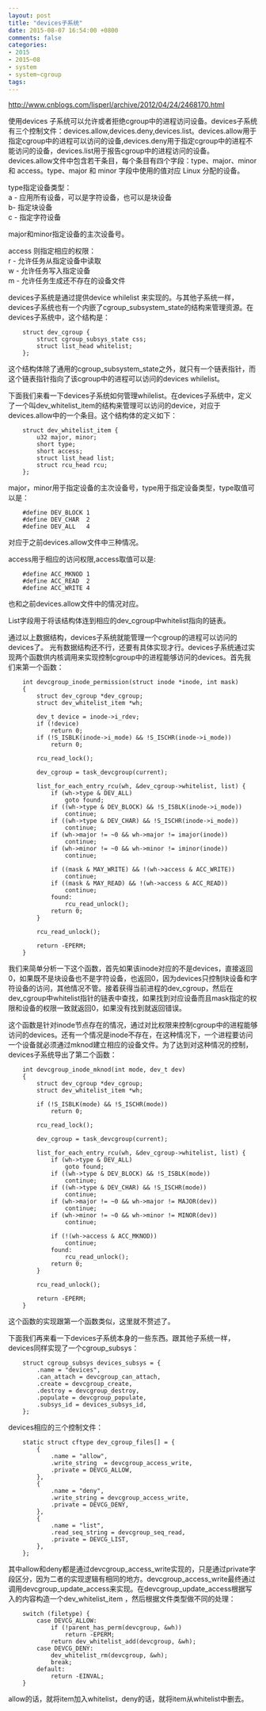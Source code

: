 ```yaml
---
layout: post
title: "devices子系统"
date: 2015-08-07 16:54:00 +0800
comments: false
categories:
- 2015
- 2015~08
- system
- system~cgroup
tags:
---
```

http://www.cnblogs.com/lisperl/archive/2012/04/24/2468170.html

使用devices 子系统可以允许或者拒绝cgroup中的进程访问设备。devices子系统有三个控制文件：devices.allow,devices.deny,devices.list。devices.allow用于指定cgroup中的进程可以访问的设备,devices.deny用于指定cgroup中的进程不能访问的设备，devices.list用于报告cgroup中的进程访问的设备。devices.allow文件中包含若干条目，每个条目有四个字段：type、major、minor 和 access。type、major 和 minor 字段中使用的值对应 Linux 分配的设备。

type指定设备类型：  
a - 应用所有设备，可以是字符设备，也可以是块设备  
b- 指定块设备  
c - 指定字符设备  

major和minor指定设备的主次设备号。

access 则指定相应的权限：  
r - 允许任务从指定设备中读取  
w - 允许任务写入指定设备  
m - 允许任务生成还不存在的设备文件  

devices子系统是通过提供device whilelist 来实现的。与其他子系统一样，devices子系统也有一个内嵌了cgroup_subsystem_state的结构来管理资源。在devices子系统中，这个结构是：
```
	struct dev_cgroup {
		struct cgroup_subsys_state css;
		struct list_head whitelist;
	};
```

这个结构体除了通用的cgroup_subsystem_state之外，就只有一个链表指针，而这个链表指针指向了该cgroup中的进程可以访问的devices whilelist。

下面我们来看一下devices子系统如何管理whilelist。在devices子系统中，定义了一个叫dev_whitelist_item的结构来管理可以访问的device，对应于devices.allow中的一个条目。这个结构体的定义如下：
```
	struct dev_whitelist_item {
		u32 major, minor;
		short type;
		short access;
		struct list_head list;
		struct rcu_head rcu;
	};
```

major，minor用于指定设备的主次设备号，type用于指定设备类型，type取值可以是：
```
	#define DEV_BLOCK 1
	#define DEV_CHAR  2
	#define DEV_ALL   4 
```

对应于之前devices.allow文件中三种情况。

access用于相应的访问权限,access取值可以是:
```
	#define ACC_MKNOD 1
	#define ACC_READ  2
	#define ACC_WRITE 4
```
也和之前devices.allow文件中的情况对应。

List字段用于将该结构体连到相应的dev_cgroup中whitelist指向的链表。

通过以上数据结构，devices子系统就能管理一个cgroup的进程可以访问的devices了。 光有数据结构还不行，还要有具体实现才行。devices子系统通过实现两个函数供内核调用来实现控制cgroup中的进程能够访问的devices。首先我们来第一个函数：
```
	int devcgroup_inode_permission(struct inode *inode, int mask)
	{
		struct dev_cgroup *dev_cgroup;
		struct dev_whitelist_item *wh;
 
		dev_t device = inode->i_rdev;
		if (!device)
			return 0;
		if (!S_ISBLK(inode->i_mode) && !S_ISCHR(inode->i_mode))
			return 0;
 
		rcu_read_lock();
 
		dev_cgroup = task_devcgroup(current);
 
		list_for_each_entry_rcu(wh, &dev_cgroup->whitelist, list) {
			if (wh->type & DEV_ALL)
				goto found;
			if ((wh->type & DEV_BLOCK) && !S_ISBLK(inode->i_mode))
				continue;
			if ((wh->type & DEV_CHAR) && !S_ISCHR(inode->i_mode))
				continue;
			if (wh->major != ~0 && wh->major != imajor(inode))
				continue;
			if (wh->minor != ~0 && wh->minor != iminor(inode))
				continue;
 
			if ((mask & MAY_WRITE) && !(wh->access & ACC_WRITE))
				continue;
			if ((mask & MAY_READ) && !(wh->access & ACC_READ))
				continue;
			found:
				rcu_read_unlock();
			return 0;
		}
 
		rcu_read_unlock();
 
		return -EPERM;
	}
```
我们来简单分析一下这个函数，首先如果该inode对应的不是devices，直接返回0，如果既不是块设备也不是字符设备，也返回0，因为devices只控制块设备和字符设备的访问，其他情况不管。接着获得当前进程的dev_cgroup，然后在dev_cgroup中whitelist指针的链表中查找，如果找到对应设备而且mask指定的权限和设备的权限一致就返回0，如果没有找到就返回错误。

这个函数是针对inode节点存在的情况，通过对比权限来控制cgroup中的进程能够访问的devices。还有一个情况是inode不存在，在这种情况下，一个进程要访问一个设备就必须通过mknod建立相应的设备文件。为了达到对这种情况的控制，devices子系统导出了第二个函数：
```
	int devcgroup_inode_mknod(int mode, dev_t dev)
	{
		struct dev_cgroup *dev_cgroup;
		struct dev_whitelist_item *wh;
 
		if (!S_ISBLK(mode) && !S_ISCHR(mode))
			return 0;
 
		rcu_read_lock();
 
		dev_cgroup = task_devcgroup(current);
 
		list_for_each_entry_rcu(wh, &dev_cgroup->whitelist, list) {
			if (wh->type & DEV_ALL)
				goto found;
			if ((wh->type & DEV_BLOCK) && !S_ISBLK(mode))
				continue;
			if ((wh->type & DEV_CHAR) && !S_ISCHR(mode))
				continue;
			if (wh->major != ~0 && wh->major != MAJOR(dev))
				continue;
			if (wh->minor != ~0 && wh->minor != MINOR(dev))
				continue;
 
			if (!(wh->access & ACC_MKNOD))
				continue;
			found:
				rcu_read_unlock();
			return 0;
		}
 
		rcu_read_unlock();
 
		return -EPERM;
	}
```
这个函数的实现跟第一个函数类似，这里就不赘述了。

下面我们再来看一下devices子系统本身的一些东西。跟其他子系统一样，devices同样实现了一个cgroup_subsys：
```
	struct cgroup_subsys devices_subsys = {
		.name = "devices",
		.can_attach = devcgroup_can_attach,
		.create = devcgroup_create,
		.destroy = devcgroup_destroy,
		.populate = devcgroup_populate,
		.subsys_id = devices_subsys_id,
	};
```

devices相应的三个控制文件：
```
	static struct cftype dev_cgroup_files[] = {
		{
			.name = "allow",
			.write_string  = devcgroup_access_write,
			.private = DEVCG_ALLOW,
		},
		{
			.name = "deny",
			.write_string = devcgroup_access_write,
			.private = DEVCG_DENY,
		},
		{
			.name = "list",
			.read_seq_string = devcgroup_seq_read,
			.private = DEVCG_LIST,
		},
	};
```

其中allow和deny都是通过devcgroup_access_write实现的，只是通过private字段区分，因为二者的实现逻辑有相同的地方。devcgroup_access_write最终通过调用devcgroup_update_access来实现。在devcgroup_update_access根据写入的内容构造一个dev_whitelist_item ，然后根据文件类型做不同的处理：
```
	switch (filetype) {
		case DEVCG_ALLOW:
			if (!parent_has_perm(devcgroup, &wh))
				return -EPERM;
			return dev_whitelist_add(devcgroup, &wh);
		case DEVCG_DENY:
			dev_whitelist_rm(devcgroup, &wh);
			break;
		default:
			return -EINVAL;
	}
```
allow的话，就将item加入whitelist，deny的话，就将item从whitelist中删去。

